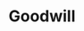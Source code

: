 ---
title: "Goodwill"
url: /hillsboro/goodwill-southeast-century-boulevard/
shop: Gebrauchtwaren
---